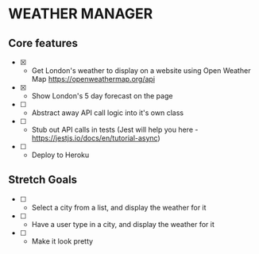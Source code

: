 # WEATHER MANAGER

## Core features

- [x] - Get London's weather to display on a website using Open Weather Map https://openweathermap.org/api
- [x] - Show London's 5 day forecast on the page
- [ ] - Abstract away API call logic into it's own class
- [ ] - Stub out API calls in tests (Jest will help you here - https://jestjs.io/docs/en/tutorial-async)
- [ ] - Deploy to Heroku

## Stretch Goals

- [ ] - Select a city from a list, and display the weather for it
- [ ] - Have a user type in a city, and display the weather for it
- [ ] - Make it look pretty
